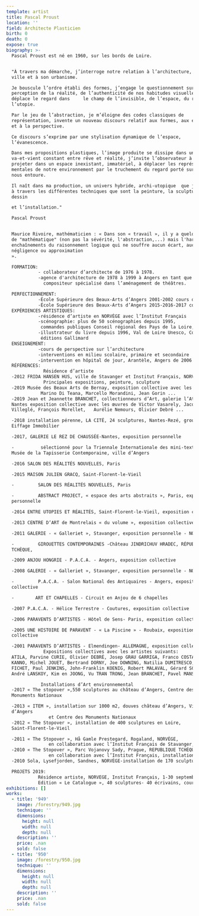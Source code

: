 ```yaml
---
template: artist
title: Pascal Proust
location: ''
field: Architecte Plasticien
birth: 0
death: 0
expose: true
biography: >-
  Pascal Proust est né en 1960, sur les bords de Loire.


  "À travers ma démarche, j’interroge notre relation à l’architecture, à la
  ville et à son urbanisme.

  Je bouscule l’ordre établi des formes, j’engage le questionnement sur la
  perception de la réalité, de l’authenticité de nos habitudes visuelles et
  déplace le regard dans     le champ de l’invisible, de l’espace, du rêve et de
  l’utopie.

  Par le jeu de l’abstraction, je m’éloigne des codes classiques de
  représentation, invente un nouveau discours relatif aux formes, aux échelles
  et à la perspective.

  Ce discours s’exprime par une stylisation dynamique de l’espace,
  l’évanescence.

  Dans mes propositions plastiques, l’image produite se dissipe dans un
  va-et-vient constant entre rêve et réalité, j’invite l’observateur à se
  projeter dans un espace inexistant, immatériel, à déplacer les représentations
  mentales de notre environnement par le truchement du regard porté sur ce qui
  nous entoure.

  Il naît dans ma production, un univers hybride, archi-utopique  que j’explore
  à travers les différentes techniques que sont la peinture, la sculpture, le
  dessin

  et l’installation."

  Pascal Proust


  Maurice Rivoire, mathématicien : « Dans son « travail », il y a quelque chose
  de "mathématique" (non pas la sévérité, l'abstraction,...) mais l'harmonie des
  enchaînements du raisonnement logique qui ne souffre aucun écart, aucune
  négligence ou approximation
  ».                                                                                                                                                                     

  FORMATION:
            - collaborateur d’architecte de 1976 à 1978.
            -agence d'architecture de 1978 à 1999 à Angers en tant que dessinateur-projeteur-
              compositeur spécialisé dans l’aménagement de théâtres.

  PERFECTIONNEMENT:
            -École Supérieure des Beaux-Arts d’Angers 2001-2002 cours de dessin
            -École Supérieure des Beaux-Arts d’Angers 2015-2016-2017 cours de gravure
  EXPÉRIENCES ARTISTIQUES:
            -résidence d’artiste en NORVÈGE avec l’Institut Français
            -scénographie: plus de 50 scénographies depuis 1995,
             commandes publiques Conseil régional des Pays de la Loire, Conseil général de Maine-et-Loire, ville d’Angers, Centre des Monuments Nationaux)
            -illustrateur du livre depuis 1996, Val de Loire Unesco, Conseil Général de Maine-et-Loire,  Villes et Pays d’Art et d’Histoire, éditions Massin, éditions Grandvaux,
             éditions Gallimard
  ENSEIGNEMENT:
            -cours de perspective sur l’architecture
            -interventions en milieu scolaire, primaire et secondaire
            -intervention en hôpital de jour, Arantèle, Angers de 2006 à 2018
  RÉFÉRENCES:
              Résidence d’artiste
  -2012 FRIDA HANSEN HUS, ville de Stavanger et Institut Français, NORVÈGE.
              Principales expositions, peinture, sculpture
  -2019 Musée des Beaux Arts de Bernay, exposition collective avec les œuvres de
             Marino Di Teana, Marcello Morandini, Jean Gorin ...
  -2019 Jean et Jeannette BRANCHET, collectionneurs d’Art, galerie l’Atelier,
  Nantes exposition collective avec les œuvres de Victor Vasarely, Jacques
  Villeglé, François Morellet,   Aurélie Nemours, Olivier Debré ...

  -2018 installation pérenne, LA CITÉ, 24 sculptures, Nantes-Rezé, groupe
  Eiffage Immobilier

  -2017, GALERIE LE REZ DE CHAUSSÉE-Nantes, exposition personnelle

  -          sélectionné pour la Triennale Internationale des mini-textiles,
  Musée de la Tapisserie Contemporaine, ville d’Angers

  -2016 SALON DES RÉALITÉS NOUVELLES, Paris

  -2015 MAISON JULIEN GRACQ, Saint-Florent-le-Vieil

  -         SALON DES RÉALITÉS NOUVELLES, Paris

  -         ABSTRACT PROJECT, « espace des arts abstraits », Paris, exposition
  personnelle

  -2014 ENTRE UTOPIES ET RÉALITÉS, Saint-Florent-le-Vieil, exposition collective

  -2013 CENTRE D’ART de Montrelais « du volume », exposition collective

  -2011 GALERIE - « Galleriet », Stavanger, exposition personnelle - NORVÈGE

  -         GIROUETTES CONTEMPORAINES -Château JINDRICHUV HRADEC, RÉPUBLIQUE
  TCHÈQUE,

  -2009 ANJOU HONGRIE - P.A.C.A. - Angers, exposition collective

  -2008 GALERIE - « Galleriet », Stavanger, exposition personnelle - NORVÈGE

  -         P.A.C.A. - Salon National des Antiquaires - Angers, exposition
  collective

  -        ART ET CHAPELLES - Circuit en Anjou de 6 chapelles

  -2007 P.A.C.A. - Hélice Terrestre - Coutures, exposition collective

  -2006 PARAVENTS D’ARTISTES - Hôtel de Sens- Paris, exposition collective

  -2005 UNE HISTOIRE DE PARAVENT - « La Piscine » - Roubaix, exposition
  collective

  -2001 PARAVENTS D’ARTISTES - Elmendingen- ALLEMAGNE, exposition collective
              Expositions collectives avec les artistes suivants:
  ATILA, Parvine CURIE, Olivier DEBRÉ, Josep GRAU GARRIGA, Franco COSTA, Hachiro
  KANNO, Michel JOUET, Bertrand DORNY, Joe DOWNING, Natilia DUMITRESCO, Pierre
  FICHET, Paul JENKINS, John-Franklin KOENIG, Robert MALAVAL, Gérard SCHNEIDER,
  André LANSKOY, Kim en JOONG, Vu TRAN TRONG, Jean BRANCHET, Pavel MANSOUROFF.

             Installations d’Art environnemental
  -2017 « The stopover »,550 sculptures au château d’Angers, Centre des
  Monuments Nationaux

  -2013 « ITEM », installation sur 1000 m2, douves château d’Angers, Ville
  d’Angers
                et Centre des Monuments Nationaux
  -2012 « The Stopover », installation de 400 sculptures en Loire,
  Saint-Florent-le-Vieil

  -2011 « The Stopover », Hå Gamle Prestegard, Rogaland, NORVÈGE,
                en collaboration avec l’Institut Français de Stavanger, installation de 400 sculptures
  -2010 « The Stopover », Parc Vojanovy Sady, Prague, REPUBLIQUE TCHÈQUE,
                en collaboration avec l’Institut Français, installation de 300 sculptures
  -2010 Sola, Lysefjorden, Sandnes, NORVÈGE-installation de 170 sculptures

  PROJETS 2019:
            Résidence artiste, NORVEGE, Institut Français, 1-30 septembre 2019
            Edition « Le Catalogue », 40 sculptures- 40 écrivains, courant 2019
exhibitions: []
works:
  - title: '949'
    image: /forestry/949.jpg
    technique: ''
    dimensions:
      height: null
      width: null
      depth: null
    description: ''
    price: .nan
    sold: false
  - title: '950'
    image: /forestry/950.jpg
    technique: ''
    dimensions:
      height: null
      width: null
      depth: null
    description: ''
    price: .nan
    sold: false
---
```

